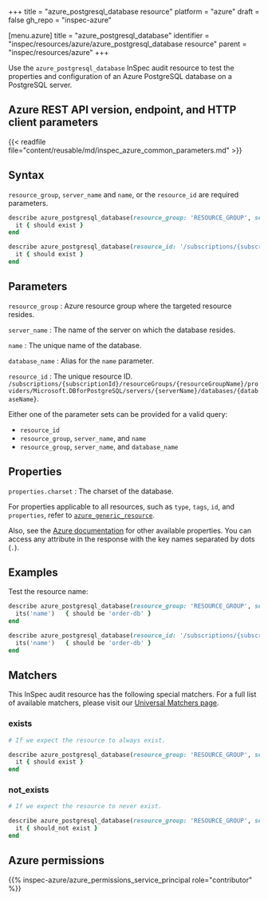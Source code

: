 +++
title = "azure_postgresql_database resource"
platform = "azure"
draft = false
gh_repo = "inspec-azure"

[menu.azure]
title = "azure_postgresql_database"
identifier = "inspec/resources/azure/azure_postgresql_database resource"
parent = "inspec/resources/azure"
+++

Use the `azure_postgresql_database` InSpec audit resource to test the properties and configuration of an Azure PostgreSQL database on a PostgreSQL server.

## Azure REST API version, endpoint, and HTTP client parameters

{{< readfile file="content/reusable/md/inspec_azure_common_parameters.md" >}}

## Syntax

`resource_group`, `server_name` and `name`, or the `resource_id` are required parameters.

```ruby
describe azure_postgresql_database(resource_group: 'RESOURCE_GROUP', server_name: 'SERVER_NAME', name: 'DATABASE_NAME') do
  it { should exist }
end
```

```ruby
describe azure_postgresql_database(resource_id: '/subscriptions/{subscriptionId}/resourceGroups/{resourceGroupName}/providers/Microsoft.DBforPostgreSQL/servers/{serverName}/databases/{databaseName}') do
  it { should exist }
end
```

## Parameters

`resource_group`
: Azure resource group where the targeted resource resides.

`server_name`
: The name of the server on which the database resides.

`name`
: The unique name of the database.

`database_name`
: Alias for the `name` parameter.

`resource_id`
: The unique resource ID. `/subscriptions/{subscriptionId}/resourceGroups/{resourceGroupName}/providers/Microsoft.DBforPostgreSQL/servers/{serverName}/databases/{databaseName}`.

Either one of the parameter sets can be provided for a valid query:

- `resource_id`
- `resource_group`, `server_name`, and `name`
- `resource_group`, `server_name`, and `database_name`

## Properties

`properties.charset`
: The charset of the database.

For properties applicable to all resources, such as `type`, `tags`, `id`, and `properties`, refer to [`azure_generic_resource`](azure_generic_resource#properties).

Also, see the [Azure documentation](https://docs.microsoft.com/en-us/rest/api/postgresql/flexibleserver(preview)/databases/get) for other available properties.
You can access any attribute in the response with the key names separated by dots (`.`).

## Examples

Test the resource name:

```ruby
describe azure_postgresql_database(resource_group: 'RESOURCE_GROUP', server_name: 'SERVER_NAME', name: 'DATABASE_NAME') do
  its('name')   { should be 'order-db' }
end
```

```ruby
describe azure_postgresql_database(resource_id: '/subscriptions/{subscriptionId}/resourceGroups/{resourceGroupName}/providers/Microsoft.DBforPostgreSQL/servers/{serverName}/databases/order-db') do
  its('name')   { should be 'order-db' }
end
```

## Matchers

This InSpec audit resource has the following special matchers. For a full list of available matchers, please visit our [Universal Matchers page](https://docs.chef.io/inspec/matchers/).

### exists

```ruby
# If we expect the resource to always exist.

describe azure_postgresql_database(resource_group: 'RESOURCE_GROUP', server_name: 'SERVER_NAME', name: 'DATABASE_NAME') do
  it { should exist }
end
```

### not_exists

```ruby
# If we expect the resource to never exist.

describe azure_postgresql_database(resource_group: 'RESOURCE_GROUP', server_name: 'SERVER_NAME', name: 'DATABASE_NAME') do
  it { should_not exist }
end
```

## Azure permissions

{{% inspec-azure/azure_permissions_service_principal role="contributor" %}}
